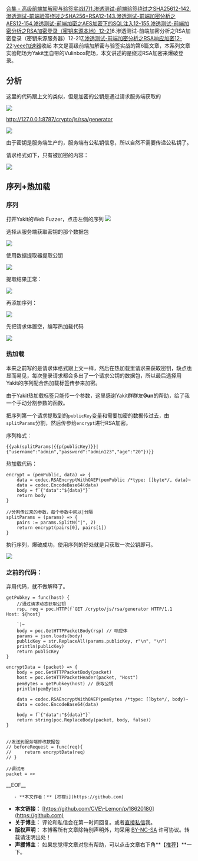 [合集 \- 高级前端加解密与验签实战(7\)](https://github.com)[1\.渗透测试\-前端验签绕过之SHA25612\-14](https://github.com/CVE-Lemon/p/18606207)[2\.渗透测试\-前端验签绕过之SHA256\+RSA12\-14](https://github.com/CVE-Lemon/p/18606915)[3\.渗透测试\-前端加密分析之AES12\-15](https://github.com/CVE-Lemon/p/18607483)[4\.渗透测试\-前端加密之AES加密下的SQL注入12\-15](https://github.com/CVE-Lemon/p/18608265)[5\.渗透测试\-前端加密分析之RSA加密登录（密钥来源本地）12\-21](https://github.com/CVE-Lemon/p/18620177)6\.渗透测试\-前端加密分析之RSA加密登录（密钥来源服务器）12\-21[7\.渗透测试\-前端加密分析之RSA响应加密12\-22](https://github.com/CVE-Lemon/p/18621613):[veee加速器](https://youhaochi.com)收起
本文是高级前端加解密与验签实战的第6篇文章，本系列文章实验靶场为Yakit里自带的Vulinbox靶场，本文讲述的是绕过RSA加密来爆破登录。


## 分析


这里的代码跟上文的类似，但是加密的公钥是通过请求服务端获取的


![](https://img2024.cnblogs.com/blog/2855436/202412/2855436-20241221010258053-109528556.png)


[http://127\.0\.0\.1:8787/crypto/js/rsa/generator](https://github.com)


![](https://img2024.cnblogs.com/blog/2855436/202412/2855436-20241221010259747-2012372105.png)


由于密钥是服务端生产的，服务端有公私钥信息，所以自然不需要传递公私钥了。


请求格式如下，只有被加密的内容：


![](https://img2024.cnblogs.com/blog/2855436/202412/2855436-20241221010302779-1560805770.png)


## 序列\+热加载


### 序列


打开Yakit的Web Fuzzer，点击左侧的序列
![](https://img2024.cnblogs.com/blog/2855436/202412/2855436-20241221010305869-1197929681.png)


选择从服务端获取密钥的那个数据包


![](https://img2024.cnblogs.com/blog/2855436/202412/2855436-20241221010311350-2063766194.png)


使用数据提取器提取公钥


![](https://img2024.cnblogs.com/blog/2855436/202412/2855436-20241221010313496-2019350956.png)


提取结果正常：


![](https://img2024.cnblogs.com/blog/2855436/202412/2855436-20241221010316874-1542100205.png)


再添加序列：


![](https://img2024.cnblogs.com/blog/2855436/202412/2855436-20241221010322386-96102009.png)


先把请求体置空，编写热加载代码


![](https://img2024.cnblogs.com/blog/2855436/202412/2855436-20241221010324143-1704373230.png)


### 热加载


本来之前写的是请求体格式跟上文一样，然后在热加载里请求来获取密钥，缺点也显而易见，每次登录请求都会多出了一个请求公钥的数据包，所以最后选择用Yakit的序列配合热加载标签传参来加密。


由于Yakit热加载标签只能传一个参数，这里感谢Yakit群群友**Gun**的帮助，给了我一个手动分割参数的函数。


把序列第一个请求提取到的`publicKey`变量和需要加密的数据传过去，由`splitParams`分割，然后传参给`encrypt`进行RSA加密。


序列格式：



```
{{yak(splitParams|{{p(publicKey)}}|{"username":"admin","password":"admin123","age":"20"})}}

```

热加载代码：



```
encrypt = (pemPublic, data) => {
    data = codec.RSAEncryptWithOAEP(pemPublic /*type: []byte*/, data)~
    data = codec.EncodeBase64(data)
    body = f`{"data":"${data}"}`
    return body
}

//分割传过来的参数，每个参数中间以|分隔
splitParams = (params) => {
    pairs := params.SplitN("|", 2)
    return encrypt(pairs[0], pairs[1])
}

```

执行序列，爆破成功，使用序列的好处就是只获取一次公钥即可。


![](https://img2024.cnblogs.com/blog/2855436/202412/2855436-20241221010331508-873300056.png)


### 之前的代码：


弃用代码，就不做解释了。



```
getPubkey = func(host) {
    //通过请求动态获取公钥
    rsp, req = poc.HTTP(f`GET /crypto/js/rsa/generator HTTP/1.1
Host: ${host}

    `)~
    body = poc.GetHTTPPacketBody(rsp) // 响应体
    params = json.loads(body)
    publicKey = str.ReplaceAll(params.publicKey, r"\n", "\n")
    println(publicKey)
    return publicKey
}

encryptData = (packet) => {
    body = poc.GetHTTPPacketBody(packet)
    host = poc.GetHTTPPacketHeader(packet, "Host")
    pemBytes = getPubkey(host) // 获取公钥
    println(pemBytes)

    data = codec.RSAEncryptWithOAEP(pemBytes /*type: []byte*/, body)~
    data = codec.EncodeBase64(data)

    body = f`{"data":"${data}"}`
    return string(poc.ReplaceBody(packet, body, false))
}


//发送到服务端修改数据包
// beforeRequest = func(req){
//     return encryptData(req)
// }

//调试用
packet = <<
```

 \_\_EOF\_\_

       - **本文作者：** [柠檬i](https://github.com)
 - **本文链接：** [https://github.com/CVE\-Lemon/p/18620180](https://github.com)
 - **关于博主：** 评论和私信会在第一时间回复。或者[直接私信](https://github.com)我。
 - **版权声明：** 本博客所有文章除特别声明外，均采用 [BY\-NC\-SA](https://github.com "BY-NC-SA") 许可协议。转载请注明出处！
 - **声援博主：** 如果您觉得文章对您有帮助，可以点击文章右下角**【[推荐](javascript:void(0);)】**一下。
     
